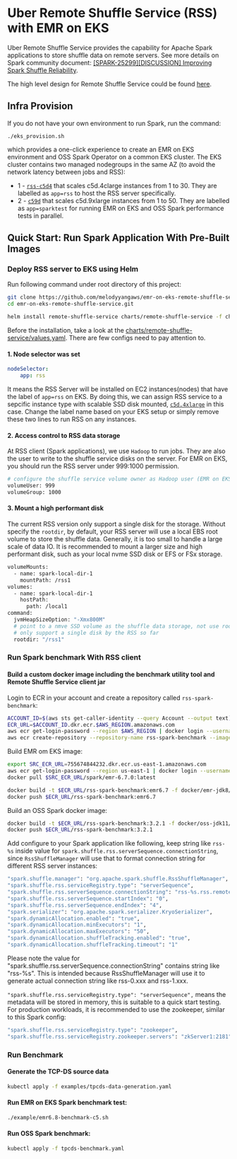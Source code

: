 # Uber Remote Shuffle Service (RSS) with EMR on EKS

Uber Remote Shuffle Service provides the capability for Apache Spark applications to store shuffle data 
on remote servers. See more details on Spark community document: 
[[SPARK-25299][DISCUSSION] Improving Spark Shuffle Reliability](https://docs.google.com/document/d/1uCkzGGVG17oGC6BJ75TpzLAZNorvrAU3FRd2X-rVHSM/edit?ts=5e3c57b8).

The high level design for Remote Shuffle Service could be found [here](https://github.com/uber/RemoteShuffleService/blob/master/docs/server-high-level-design.md).

## Infra Provision
If you do not have your own environment to run Spark, run the command:
```
./eks_provision.sh
```
which provides a one-click experience to create an EMR on EKS environment and OSS Spark Operator on a common EKS cluster. The EKS cluster contains two managed nodegroups in the same AZ (to avoid the network latency between jobs and RSS):
- 1 - [`rss-c5d4`](https://github.com/melodyyangaws/emr-on-eks-remote-shuffle-service/blob/e81ed02da9a470889dd806a7be6ed9f160510563/eks_provision.sh#L92) that scales c5d.4clarge instances from 1 to 30. They are labelled as `app=rss` to host the RSS server specifically.
- 2 - [`c59d`](https://github.com/melodyyangaws/emr-on-eks-remote-shuffle-service/blob/e81ed02da9a470889dd806a7be6ed9f160510563/eks_provision.sh#L111) that scales c5d.9xlarge instances from 1 to 50. They are labelled as `app=sparktest` for running EMR on EKS and OSS Spark performance tests in parallel.

## Quick Start: Run Spark Application With Pre-Built Images

### Deploy RSS server to EKS using Helm

Run following command under root directory of this project:

```bash
git clone https://github.com/melodyyangaws/emr-on-eks-remote-shuffle-service.git
cd emr-on-eks-remote-shuffle-service.git

helm install remote-shuffle-service charts/remote-shuffle-service -f charts/remote-shuffle-service/values.yaml -n remote-shuffle-service --create-namespace
```

Before the installation, take a look at the [charts/remote-shuffle-service/values.yaml](./charts/remote-shuffle-service/values.yaml). There are few configs need to pay attention to. 

#### 1. Node selector was set
```yaml
nodeSelector:
    app: rss
```    
It means the RSS Server will be installed on EC2 instances(nodes) that have the label of `app=rss` on EKS. By doing this, we can assign RSS service to a sepcific instance type with scalable SSD disk mounted, [`c5d.4xlarge`](https://github.com/melodyyangaws/emr-on-eks-remote-shuffle-service/blob/10c17b35cc37d4984d6c562c19666aa31e32b3b4/eks_provision.sh#L98) in this case. Change the label name based on your EKS setup or simply remove these two lines to run RSS on any instances.

#### 2. Access control to RSS data storage 
At RSS client (Spark applications), we use `Hadoop` to run jobs. They are also the user to write to the shuffle service disks on the server. For EMR on EKS, you should run the RSS server under 999:1000 permission.
```bash
# configure the shuffle service volume owner as Hadoop user (EMR on EKS is 999:1000, OSS Spark is 1000:1000)
volumeUser: 999
volumeGroup: 1000

```
#### 3. Mount a high performant disk
The current RSS version only support a single disk for the storage. 
Without specify the `rootdir`, by default, your RSS server will use a local EBS root volume to store the shuffle data. Generally, it is too small to handle a large scale of data IO. It is recommended to mount a larger size and high performant disk, such as your local nvme SSD disk or EFS or FSx storage.

```bash
volumeMounts:
  - name: spark-local-dir-1
    mountPath: /rss1
volumes:
  - name: spark-local-dir-1
    hostPath:
      path: /local1
command:
  jvmHeapSizeOption: "-Xmx800M"
  # point to a nmve SSD volume as the shuffle data storage, not use root volume.
  # only support a single disk by the RSS so far
  rootdir: "/rss1"
```

### Run Spark benchmark With RSS client

#### Build a custom docker image including the benchmark utility tool and Remote Shuffle Service client jar

Login to ECR in your account and create a repository called `rss-spark-benchmark`:
```bash
ACCOUNT_ID=$(aws sts get-caller-identity --query Account --output text)
ECR_URL=$ACCOUNT_ID.dkr.ecr.$AWS_REGION.amazonaws.com
aws ecr get-login-password --region $AWS_REGION | docker login --username AWS --password-stdin $ECR_URL
aws ecr create-repository --repository-name rss-spark-benchmark --image-scanning-configuration scanOnPush=true
```

Build EMR om EKS image:
```bash
export SRC_ECR_URL=755674844232.dkr.ecr.us-east-1.amazonaws.com
aws ecr get-login-password --region us-east-1 | docker login --username AWS --password-stdin $SRC_ECR_URL
docker pull $SRC_ECR_URL/spark/emr-6.7.0:latest

docker build -t $ECR_URL/rss-spark-benchmark:emr6.7 -f docker/emr-jdk8/Dockerfile --build-arg SPARK_BASE_IMAGE=$SRC_ECR_URL/spark/emr-6.7.0:latest .
docker push $ECR_URL/rss-spark-benchmark:emr6.7
```

Build an OSS Spark docker image:
```bash
docker build -t $ECR_URL/rss-spark-benchmark:3.2.1 -f docker/oss-jdk11/Dockerfile --build-arg SPARK_BASE_IMAGE=public.ecr.aws/a0x7p3j1/spark:3.2.1 .
docker push $ECR_URL/rss-spark-benchmark:3.2.1
```

Add configure to your Spark application like following, keep string like `rss-%s` inside value for `spark.shuffle.rss.serverSequence.connectionString`, since `RssShuffleManager` will use that to format connection string for different RSS server instances:

```bash
"spark.shuffle.manager": "org.apache.spark.shuffle.RssShuffleManager",
"spark.shuffle.rss.serviceRegistry.type": "serverSequence",
"spark.shuffle.rss.serverSequence.connectionString": "rss-%s.rss.remote-shuffle-service.svc.cluster.local:9338",
"spark.shuffle.rss.serverSequence.startIndex": "0",
"spark.shuffle.rss.serverSequence.endIndex": "4",
"spark.serializer": "org.apache.spark.serializer.KryoSerializer",
"spark.dynamicAllocation.enabled": "true",
"spark.dynamicAllocation.minExecutors": "1",
"spark.dynamicAllocation.maxExecutors": "50",
"spark.dynamicAllocation.shuffleTracking.enabled": "true",
"spark.dynamicAllocation.shuffleTracking.timeout": "1"
```

Please note the value for "spark.shuffle.rss.serverSequence.connectionString" contains string like "rss-%s". This is intended because 
RssShuffleManager will use it to generate actual connection string like rss-0.xxx and rss-1.xxx.

`"spark.shuffle.rss.serviceRegistry.type": "serverSequence",` means the metadata will be stored in memory, this is suitable to a quick start testing. For production workloads, it is recommended to use the zookeeper, similar to this Spark config:
```bash
"spark.shuffle.rss.serviceRegistry.type": "zookeeper",
"spark.shuffle.rss.serviceRegistry.zookeeper.servers": "zkServer1:2181"
```


### Run Benchmark

#### Generate the TCP-DS source data
```bash
kubectl apply -f examples/tpcds-data-generation.yaml
```

#### Run EMR on EKS Spark benchmark test:
```bash
./example/emr6.8-benchmark-c5.sh
````

#### Run OSS Spark benchmark:
```bash
kubectl apply -f tpcds-benchmark.yaml
```
